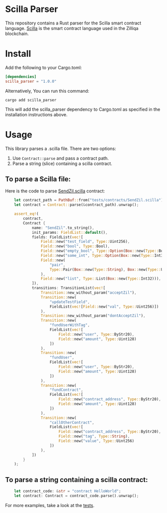 # Scilla Parser
This repository contains a Rust parser for the Scilla smart contract language. [Scilla](https://scilla-lang.org/) is the smart contract language used in the Zilliqa blockchain.

# Install
Add the following to your Cargo.toml:
```toml
[dependencies]
scilla_parser = "1.0.0"
```

Alternatively, You can run this command:
```shell
cargo add scilla_parser
```
This will add the scilla_parser dependency to Cargo.toml as specified in the installation instructions above.

# Usage
This library parses a .scilla file. There are two options:
1. Use `Contract::parse` and pass a contract path.
2. Parse a string (slice) containing a scilla contract.

## To parse a Scilla file:
Here is the code to parse [SendZil.scilla](./tests/contracts/SendZil.scilla) contract:

```rust
    let contract_path = PathBuf::from("tests/contracts/SendZil.scilla");
    let contract = Contract::parse(&contract_path).unwrap();

    assert_eq!(
        contract,
        Contract {
            name: "SendZil".to_string(),
            init_params: FieldList::default(),
            fields: FieldList(vec![
                Field::new("test_field", Type::Uint256),
                Field::new("bool", Type::Bool),
                Field::new("empty_bool", Type::Option(Box::new(Type::Bool))),
                Field::new("some_int", Type::Option(Box::new(Type::Int32))),
                Field::new(
                    "pair",
                    Type::Pair(Box::new(Type::String), Box::new(Type::Uint32))
                ),
                Field::new("list", Type::List(Box::new(Type::Int32))),
            ]),
            transitions: TransitionList(vec![
                Transition::new_without_param("acceptZil"),
                Transition::new(
                    "updateTestField",
                    FieldList(vec![Field::new("val", Type::Uint256)])
                ),
                Transition::new_without_param("dontAcceptZil"),
                Transition::new(
                    "fundUserWithTag",
                    FieldList(vec![
                        Field::new("user", Type::ByStr20),
                        Field::new("amount", Type::Uint128)
                    ])
                ),
                Transition::new(
                    "fundUser",
                    FieldList(vec![
                        Field::new("user", Type::ByStr20),
                        Field::new("amount", Type::Uint128)
                    ])
                ),
                Transition::new(
                    "fundContract",
                    FieldList(vec![
                        Field::new("contract_address", Type::ByStr20),
                        Field::new("amount", Type::Uint128)
                    ])
                ),
                Transition::new(
                    "callOtherContract",
                    FieldList(vec![
                        Field::new("contract_address", Type::ByStr20),
                        Field::new("tag", Type::String),
                        Field::new("value", Type::Uint256)
                    ])
                ),
            ])
        }
    );
```

## To parse a string containing a scilla contract:
```rust
    let contract_code: &str = "contract HelloWorld";
    let contract: Contract = contract_code.parse().unwrap();
```

For more examples, take a look at the [tests](./tests/full_contract_tests.rs).